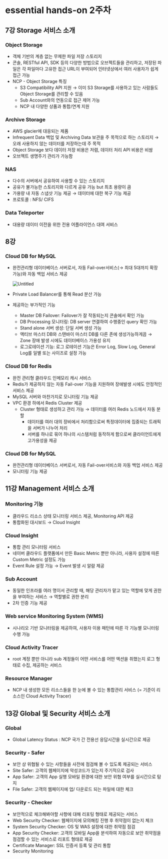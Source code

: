 # essential hands-on 2주차

## 7강 Storage 서비스 소개

### Object Storage

- 객체 기반의 계층 없는 무제한 파일 저장 스토리지
- 콘솔, RESTful API, SDK 등의 다양한 방법으로 오브젝트들을 관리하고, 저장된 파일은 각 파일마다 고유한 접근 URL이 부여되어 인터넷상에서 여러 사용자가 쉽게 접근 가능
- NCP - Object Storage 특징
    - S3 Compatibility API 지원 → 이미 S3 Storage를 사용하고 있는 사람들도 Object Storage를 관리할 수 있음
    - Sub Account와의 연동으로 접근 제어 가능
    - NCP 내 다양한 상품과 통합/연계 지원

### Archive Storage

- AWS glacier에 대응되는 제품
- Infrequent Data 백업 및 Archiving Data 보관을 주 목적으로 하는 스토리지 → 오래 사용하지 않는 데이터를 저장하는데 주 목적
- Object Storage 보다 데이터 저장 비용은 저렴, 데이터 처리 API 비용은 비쌈
- 오브젝트 생명주기 관리가 가능함

### NAS

- 다수의 서버에서 공유하여 사용할 수 있는 스토리지
- 공유가 불가능한 스토리지와 다르게 공유 가능 but 최초 용량이 큼
- 가용량 내 자동 스냅샷 기능 제공 → 데이터에 대한 복구 기능 제공
- 프로토콜 : NFS/ CIFS

### Data Teleporter

- 대용량 데이터 이전을 위한 전용 어플라이언스 대여 서비스

## 8강

### Cloud DB for MySQL

- 완전관리형 데이터베이스 서버로서, 자동 Fail-over서비스(→ 최대 5대까지 확장 가능)와 자동 백업 서비스 제공
    
    ![Untitled](essential%20hands-on%202%E1%84%8C%E1%85%AE%E1%84%8E%E1%85%A1%20420bf6acdba8479590cb62e34fc49a72/Untitled.png)
    
- Private Load Balancer를 통해 Read 분산 가능
- 제공하는 부가적인 기능
    - Master DB Failover: Failover가 잘 작동되는지 콘솔에서 확인 가능
    - DB Processing 모니터링: DB server 연결하여 수행중인 query 확인 가능
    - Stand alone 서버 생성: 단일 서버 생성 가능
    - 액티브 마스터 DB와 스탠바이 마스터 DB를 다른 존에 생성가능하게끔 → Zone 장애 발생 시에도 데이터베이스 가용성 유지
    - 로그로테이션 기능: 로그 로테이션 기능은 Error Log, Slow Log, General Log를 일별 또는 사이즈로 설정 가능

### Cloud DB for Redis

- 완전 관리형 클라우드 인메모리 캐시 서비스
- Redis가 제공하지 않는 자동 Fail-over 기능을 지원하여 장애발생 시에도 안정적인 서비스 제공
- MySQL 서버와 마찬가지로 모니터링 기능 제공
- VPC 환경 하에서 Redis Cluster 제공
    - Cluster 형태로 생성하고 관리 가능 → 데이터를 여러 Redis 노드에서 자동 분할
        - 데이터를 여러 대의 장비에서 처리함으로써 특정데이터에 집중되는 트래픽을 서버가 나누어 처리
        - 서버를 하나로 묶어 하나의 시스템처럼 동작하게 함으로써 클라이언트에게 고가용성을 제공

### Cloud DB for MySQL

- 완전관리형 데이터베이스 서버로서, 자동 Fail-over서비스와 자동 백업 서비스 제공
- 모니터링 기능 제공

## 11강 ****Management 서비스 소개****

### Monitoring 기능

- 클라우드 리소스 상태 모니터링 서비스 제공, Monitoring API 제공
- 통합화된 대시보드 → Cloud Insight

### Cloud Insight

- 통합 관리 모니터링 서비스
- 네이버 클라우드 플랫폼에서 만든 Basic Metric 뿐만 아니라, 사용자 설정에 따른 Custom Metric 설정도 가능
- Event Rule 설정 가능 → Event 발생 시 알람 제공

### Sub Account

- 동일한 인프라를 여러 명이서 관리할 때, 해당 관리자가 맡고 있는 역할에 맞게 권한을 부여하는 서비스 → 역할별로 권한 분리
- 2차 인증 기능 제공

### Web service Monitoring System (WMS)

- 시나리오 기반 모니터링을 제공하여, 사용자 이용 패턴에 따른 각 기능별 모니터링 수행 가능

### Cloud Activity Tracer

- root 계정 뿐만 아니라 sub 계정들이 어떤 서비스를 어떤 액션을 취했는지 로그 형태로 수집, 제공하는 서비스

### Resource Manager

- NCP 내 생성한 모든 리소스들을 한 눈에 볼 수 있는 통합관리 서비스 (= 기준이 리소스인 Cloud Activity Tracer)

## 13강 ****Global 및 Security 서비스 소개****

### Global

- Global Latency Status : NCP 국가 간 전용선 응답시간을 실시간으로 제공

### Security - Safer

- 보안 상 위협될 수 있는 사항들을 사전에 점검해 볼 수 있도록 제공되는 서비스
- Site Safer: 고객의 웹페이지에 악성코드가 있는지 주기적으로 검사
- App Safer: 고객의 App 실행 모바일 환경에 대한 보안 위협 여부를 실시간으로 탐지
- File Safer: 고객의 웹페이지에 업/ 다운로드 되는 파일에 대한 체크

### Security - Checker

- 보안적으로 체크해봐야할 사항에 대해 리포팅 형태로 제공되는 서비스
- Web Security Checker: 웹페이지에 모의해킹 진행 후 취약점이 없는지 체크
- System Security Checker: OS 및 WAS 설정에 대한 취약점 점검
- App Security Checker: 고객의 모바일 App을 분석하여 자동으로 보안 취약점을 점검할 수 있는 서비스로 리포트 형태로 제공
- Certificate Manager: SSL 인증서 등록 및 관리 통합
- Security Monitoring